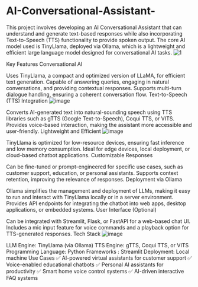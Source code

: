 # AI-Conversational-Assistant-

This project involves developing an AI Conversational Assistant that can understand and generate text-based responses while also incorporating Text-to-Speech (TTS) functionality to provide spoken output. The core AI model used is TinyLlama, deployed via Ollama, which is a lightweight and efficient large language model designed for conversational AI tasks.
![1](https://github.com/user-attachments/assets/f95828dc-5c93-4ee8-954a-05ec23933a2d)

Key Features
Conversational AI

Uses TinyLlama, a compact and optimized version of LLaMA, for efficient text generation.
Capable of answering queries, engaging in natural conversations, and providing contextual responses.
Supports multi-turn dialogue handling, ensuring a coherent conversation flow.
Text-to-Speech (TTS) Integration
![image](https://github.com/user-attachments/assets/729883b7-9166-43f3-85ca-39d10db2dea1)

Converts AI-generated text into natural-sounding speech using TTS libraries such as gTTS (Google Text-to-Speech), Coqui TTS, or VITS.
Provides voice-based interaction, making the assistant more accessible and user-friendly.
Lightweight and Efficient
![image](https://github.com/user-attachments/assets/5e2e6495-eaf8-4ad2-bf92-20a4399f71f6)

TinyLlama is optimized for low-resource devices, ensuring fast inference and low memory consumption.
Ideal for edge devices, local deployment, or cloud-based chatbot applications.
Customizable Responses

Can be fine-tuned or prompt-engineered for specific use cases, such as customer support, education, or personal assistants.
Supports context retention, improving the relevance of responses.
Deployment via Ollama

Ollama simplifies the management and deployment of LLMs, making it easy to run and interact with TinyLlama locally or in a server environment.
Provides API endpoints for integrating the chatbot into web apps, desktop applications, or embedded systems.
User Interface (Optional)

Can be integrated with Streamlit, Flask, or FastAPI for a web-based chat UI.
Includes a mic input feature for voice commands and a playback option for TTS-generated responses.
Tech Stack
![image](https://github.com/user-attachments/assets/de4278d1-517c-4d01-ba10-66663a9704d6)

LLM Engine: TinyLlama (via Ollama)
TTS Engine: gTTS, Coqui TTS, or VITS
Programming Language: Python
Frameworks : Streamlit
Deployment: Local machine
Use Cases
✅ AI-powered virtual assistants for customer support
✅ Voice-enabled educational chatbots
✅ Personal AI assistants for productivity
✅ Smart home voice control systems
✅ AI-driven interactive FAQ systems
